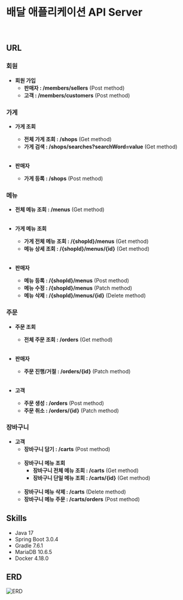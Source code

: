 # 배달 애플리케이션 API Server
<br>

## URL

### 회원

- **회원 가입**
  - **판매자 : /members/sellers** (Post method)
  - **고객 : /members/customers** (Post method)

### 가게

- **가게 조회**
  - **전체 가게 조회 : /shops** (Get method)
  - **가게 검색 : /shops/searches?searchWord=value** (Get method)
  <br><br>
  
- **판매자**
  - **가게 등록 : /shops** (Post method)

### 메뉴

- **전체 메뉴 조회 : /menus** (Get method)
<br><br>
- **가게 메뉴 조회**
  - **가게 전체 메뉴 조회 : /{shopId}/menus** (Get method)
  - **메뉴 상세 조회 : /{shopId}/menus/{id}** (Get method)
    <br><br>

- **판매자**
  - **메뉴 등록 : /{shopId}/menus** (Post method)
  - **메뉴 수정 : /{shopId}/menus** (Patch method)
  - **메뉴 삭제 : /{shopId}/menus/{id}** (Delete method)

### 주문

- **주문 조회**
  - **전체 주문 조회 : /orders** (Get method)
    <br><br>

- **판매자**
  - **주문 진행/거절 : /orders/{id}** (Patch method)
    <br><br>

- **고객**
  - **주문 생성 : /orders** (Post method)
  - **주문 취소 : /orders/{id}** (Patch method)

### 장바구니

- **고객**
  - **장바구니 담기 : /carts** (Post method)
  <br><br>
  - **장바구니 메뉴 조회**
    - **장바구니 전체 메뉴 조회 : /carts** (Get method)
    - **장바구니 단일 메뉴 조회 : /carts/{id}** (Get method)
    <br><br>
  - **장바구니 메뉴 삭제 : /carts** (Delete method)
  - **장바구니 메뉴 주문 : /carts/orders** (Post method)

## Skills

- Java 17
- Spring Boot 3.0.4
- Gradle 7.6.1
- MariaDB 10.6.5
- Docker 4.18.0
  <br>

## ERD

![ERD](https://github.com/hellmir/delivery/assets/128391669/8ee5b3a0-b144-44a3-a8b9-b955ebd761a7)
